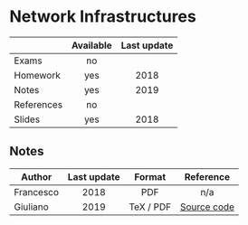 # Network Infrastructures

|          |Available|Last update|
|----------|:-------:|:---------:|
|Exams     |no       |           |
|Homework  |yes      |2018       |
|Notes     |yes      |2019       |
|References|no       |           |
|Slides    |yes      |2018       |

## Notes

|Author   |Last update|Format   |Reference|
|---------|:---------:|:-------:|:-------:|
|Francesco|2018       |PDF      |n/a|
|Giuliano |2019       |TeX / PDF|[Source code](https://github.com/GiulianoAbruzzo/MSECS-Sapienza-Notes)|
